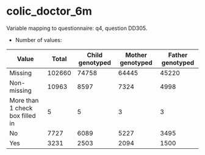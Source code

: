 # colic_doctor_6m
Variable mapping to questionnaire: q4, question DD305.
- Number of values:

| Value | Total | Child genotyped | Mother genotyped | Father genotyped |
| ----- | ----- | --------------- | ---------------- | ---------------- |
| Missing | 102660 | 74758 | 64445 | 45220 |
| Non-missing | 10963 | 8597 | 7324 | 4998 |
| More than 1 check box filled in | 5 | 5 | 3 |3 |
| No | 7727 | 6089 | 5227 |3495 |
| Yes | 3231 | 2503 | 2094 |1500 |




